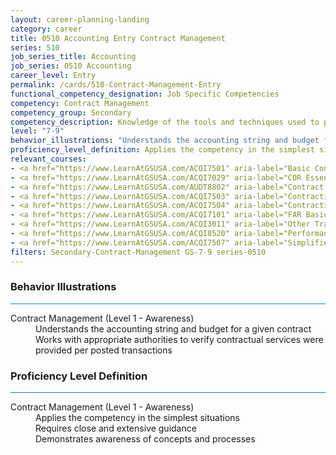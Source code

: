 ```yaml
---
layout: career-planning-landing
category: career
title: 0510 Accounting Entry Contract Management
series: 510
job_series_title: Accounting
job_series: 0510 Accounting
career_level: Entry
permalink: /cards/510-Contract-Management-Entry
functional_competency_designation: Job Specific Competencies
competency: Contract Management
competency_group: Secondary
competency_description: Knowledge of the tools and techniques used to propose, plan, initiate, and manage contracts and other Federal funding instruments and the associated deliverables, deadlines, and contract terms and conditions.
level: "7-9"
behavior_illustrations: "Understands the accounting string and budget for a given contract ? Works with appropriate authorities to verify contractual services were provided per posted transactions"
proficiency_level_definition: Applies the competency in the simplest situations ? Requires close and extensive guidance ? Demonstrates awareness of concepts and processes
relevant_courses: 
- <a href="https://www.LearnAtGSUSA.com/ACQI7501" aria-label="Basic Contract Administration (ACQI7500), GSU - https://www.LearnAtGSUSA.com/ACQI7501">Basic Contract Administration (ACQI7500), GSU</a>
- <a href="https://www.LearnAtGSUSA.com/ACQI7029" aria-label="COR Essentials (ACQI7028), GSU - https://www.LearnAtGSUSA.com/ACQI7029">COR Essentials (ACQI7028), GSU</a>
- <a href="https://www.LearnAtGSUSA.com/AUDT8802" aria-label="Contract Auditing (AUDT8801), GSU - https://www.LearnAtGSUSA.com/AUDT8802">Contract Auditing (AUDT8801), GSU</a>
- <a href="https://www.LearnAtGSUSA.com/ACQI7503" aria-label="Contracting Basics for Administrative Personnel (ACQI7502), GSU - https://www.LearnAtGSUSA.com/ACQI7503">Contracting Basics for Administrative Personnel (ACQI7502), GSU</a>
- <a href="https://www.LearnAtGSUSA.com/ACQI7504" aria-label="Contracting Basics for CORs (ACQI7503), GSU - https://www.LearnAtGSUSA.com/ACQI7504">Contracting Basics for CORs (ACQI7503), GSU</a>
- <a href="https://www.LearnAtGSUSA.com/ACQI7101" aria-label="FAR Basics (ACQI7100), GSU - https://www.LearnAtGSUSA.com/ACQI7101">FAR Basics (ACQI7100), GSU</a>
- <a href="https://www.LearnAtGSUSA.com/ACQI3011" aria-label="Other Transaction Authority Basics (ACQI3010), GSU - https://www.LearnAtGSUSA.com/ACQI3011">Other Transaction Authority Basics (ACQI3010), GSU</a>
- <a href="https://www.LearnAtGSUSA.com/ACQI8520" aria-label="Performance Work Statements (ACQI8519), GSU - https://www.LearnAtGSUSA.com/ACQI8520">Performance Work Statements (ACQI8519), GSU</a>
- <a href="https://www.LearnAtGSUSA.com/ACQI7507" aria-label="Simplified Acquisition Procedures (ACQI7506), GSU - https://www.LearnAtGSUSA.com/ACQI7507">Simplified Acquisition Procedures (ACQI7506), GSU</a>
filters: Secondary-Contract-Management GS-7-9 series-0510
---
```


<div class="desktop:grid-col-6 margin-y-3">
  <div class="border-top-2 bg-white padding-3 shadow-5 height-full members-hover border-1px button-border border-top-blue radius-lg card-text-color">
    <h3>Behavior Illustrations</h3>
    <hr style="background-color: #1b74e0 !important;"/>
    <dl class="text-base card-content-color"><dt>Contract Management (Level 1 - Awareness)</dt><dd>Understands the accounting string and budget for a given contract </dd><dd> Works with appropriate authorities to verify contractual services were provided per posted transactions</dd></dl>
  </div>
</div>
<div class="desktop:grid-col-6 margin-y-3">
  <div class="border-top-2 bg-white padding-3 shadow-5 height-full members-hover border-1px button-border border-top-blue radius-lg card-text-color">
    <h3>Proficiency Level Definition</h3>
     <hr style="background-color: #1b74e0 !important;"/>
    <dl class="text-base card-content-color"><dt>Contract Management (Level 1 - Awareness)</dt><dd>Applies the competency in the simplest situations </dd><dd> Requires close and extensive guidance </dd><dd> Demonstrates awareness of concepts and processes</dd></dl>
  </div>
</div>
